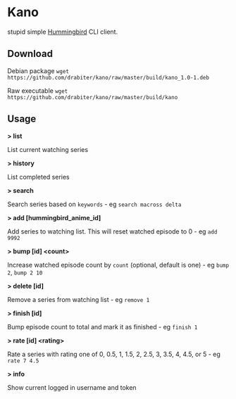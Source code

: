 # Kano

stupid simple [Hummingbird](https://hummingbird.me/) CLI client.

## Download

Debian package `wget https://github.com/drabiter/kano/raw/master/build/kano_1.0-1.deb`

Raw executable `wget https://github.com/drabiter/kano/raw/master/build/kano`

## Usage

**> list**

  List current watching series

**> history**
  
  List completed series

**> search <keywords>**               
  
  Search series based on `keywords` - eg `search macross delta`

**> add [hummingbird_anime_id]**
  
  Add series to watching list. This will reset watched episode to 0 - eg `add 9992`

**> bump [id] &lt;count&gt;**

  Increase watched episode count by `count` (optional, default is one) - eg `bump 2`, `bump 2 10`

**> delete [id]**
  
  Remove a series from watching list - eg `remove 1`

**> finish [id]**
  
  Bump episode count to total and mark it as finished - eg `finish 1`

**> rate [id] &lt;rating&gt;**
  
  Rate a series with rating one of 0, 0.5, 1, 1.5, 2, 2.5, 3, 3.5, 4, 4.5, or 5 - eg `rate 7 4.5`

**> info**
  
  Show current logged in username and token
